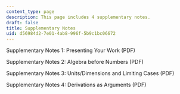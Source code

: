 ```yaml
---
content_type: page
description: This page includes 4 supplementary notes.
draft: false
title: Supplementary Notes
uid: d56984d2-7e01-4ab8-996f-5b9c1bc06672
---
```

Supplementary Notes 1: Presenting Your Work (PDF)

Supplementary Notes 2: Algebra before Numbers (PDF)

Supplementary Notes 3: Units/Dimensions and Limiting Cases (PDF)

Supplementary Notes 4: Derivations as Arguments (PDF)